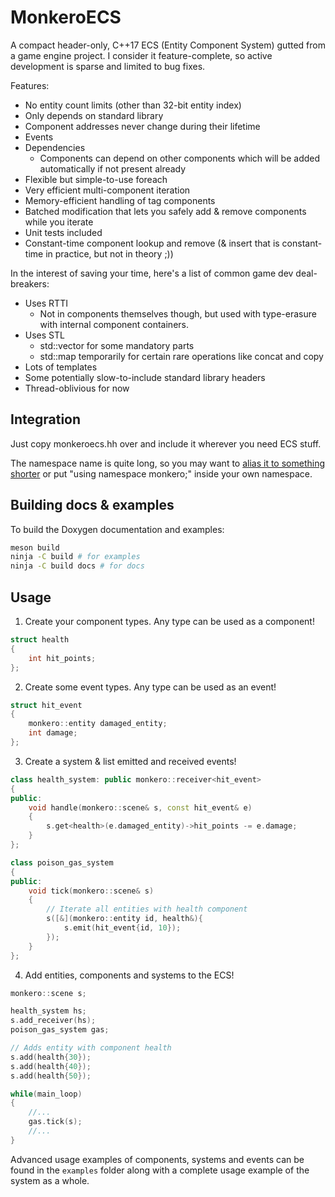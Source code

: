 MonkeroECS
==========

A compact header-only, C++17 ECS (Entity Component System) gutted from a game
engine project. I consider it feature-complete, so active development is sparse
and limited to bug fixes.

Features:
- No entity count limits (other than 32-bit entity index)
- Only depends on standard library 
- Component addresses never change during their lifetime
- Events
- Dependencies
  - Components can depend on other components which will be added automatically
    if not present already
- Flexible but simple-to-use foreach
- Very efficient multi-component iteration
- Memory-efficient handling of tag components
- Batched modification that lets you safely add & remove components while you
  iterate
- Unit tests included
- Constant-time component lookup and remove (& insert that is constant-time in practice, but not in theory ;))

In the interest of saving your time, here's a list of common game dev deal-breakers:
- Uses RTTI
  - Not in components themselves though, but used with type-erasure with
    internal component containers.
- Uses STL
  - std::vector for some mandatory parts
  - std::map temporarily for certain rare operations like concat and copy
- Lots of templates
- Some potentially slow-to-include standard library headers
- Thread-oblivious for now

## Integration

Just copy monkeroecs.hh over and include it wherever you need ECS stuff.

The namespace name is quite long, so you may want to [alias it to something
shorter](https://en.cppreference.com/w/cpp/language/namespace_alias) or put
"using namespace monkero;" inside your own namespace.

## Building docs & examples

To build the Doxygen documentation and examples:
```sh
meson build
ninja -C build # for examples
ninja -C build docs # for docs
```

## Usage

1. Create your component types. Any type can be used as a component!
```cpp
struct health
{
    int hit_points;
};
```

2. Create some event types. Any type can be used as an event!
```cpp
struct hit_event
{
    monkero::entity damaged_entity;
    int damage;
};
```

3. Create a system & list emitted and received events!
```cpp
class health_system: public monkero::receiver<hit_event>
{
public:
    void handle(monkero::scene& s, const hit_event& e)
    {
        s.get<health>(e.damaged_entity)->hit_points -= e.damage;
    }
};

class poison_gas_system
{
public:
    void tick(monkero::scene& s)
    {
        // Iterate all entities with health component
        s([&](monkero::entity id, health&){
            s.emit(hit_event{id, 10});
        });
    }
};
```

4. Add entities, components and systems to the ECS!
```cpp
monkero::scene s;

health_system hs;
s.add_receiver(hs);
poison_gas_system gas;

// Adds entity with component health
s.add(health{30});
s.add(health{40});
s.add(health{50});

while(main_loop)
{
    //...
    gas.tick(s);
    //...
}
```

Advanced usage examples of components, systems and events can be found in the
`examples` folder along with a complete usage example of the system as a whole.
